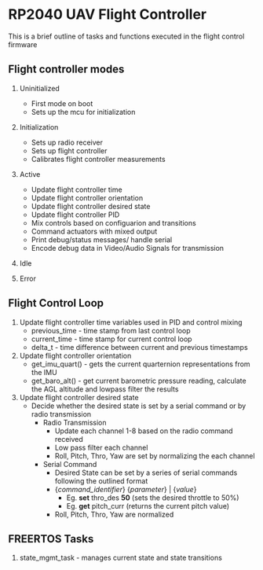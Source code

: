 

# RP2040 UAV Flight Controller

This is a brief outline of tasks and functions executed in the flight control firmware

## Flight controller modes

1. Uninitialized
   - First mode on boot
   - Sets up the mcu for initialization

2. Initialization
   - Sets up radio receiver
   - Sets up flight controller
   - Calibrates flight controller measurements

3. Active
   - Update flight controller time
   - Update flight controller orientation
   - Update flight controller desired state
   - Update flight controller PID
   - Mix controls based on configuarion and transitions
   - Command actuators with mixed output
   - Print debug/status messages/ handle serial
   - Encode debug data in Video/Audio Signals for transmission

4. Idle

5. Error

## Flight Control Loop

1. Update flight controller time variables used in PID and control mixing
   - previous_time - time stamp from last control loop
   - current_time - time stamp for current control loop
   - delta_t - time difference between current and previous timestamps
2. Update flight controller orientation 
   - get_imu_quart() - gets the current quarternion representations from the IMU
   - get_baro_alt() - get current barometric pressure reading, calculate the AGL altitude and lowpass filter the results 
3. Update flight controller desired state
   - Decide whether the desired state is set by a serial command or by radio transmission
     - Radio Transmission
       - Update each channel 1-8 based on the radio command received 
       - Low pass filter each channel
       - Roll, Pitch, Thro, Yaw are set by normalizing the each channel
     - Serial Command
       - Desired State can be set by a series of serial commands following the outlined format
       - {*command_identifier*} {*parameter*} | {*value*}
         - Eg. **set** thro_des **50** (sets the desired throttle to 50%)
         - Eg. **get** pitch_curr (returns the current pitch value)
       - Roll, Pitch, Thro, Yaw are normalized 

## FREERTOS Tasks

1. state_mgmt_task - manages current state and state transitions

